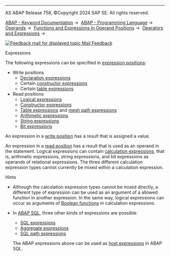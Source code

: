   

* * *

AS ABAP Release 758, ©Copyright 2024 SAP SE. All rights reserved.

[ABAP - Keyword Documentation](https://help.sap.com/doc/abapdocu_758_index_htm/7.58/en-US/abenabap.htm) →  [ABAP - Programming Language](https://help.sap.com/doc/abapdocu_758_index_htm/7.58/en-US/abenabap_reference.htm) →  [Operands](https://help.sap.com/doc/abapdocu_758_index_htm/7.58/en-US/abenoperands.htm) →  [Functions and Expressions in Operand Positions](https://help.sap.com/doc/abapdocu_758_index_htm/7.58/en-US/abenoperands_expressions.htm) →  [Operators and Expressions](https://help.sap.com/doc/abapdocu_758_index_htm/7.58/en-US/abenoperators_expressions.htm) → 

 [![](Mail.gif?object=Mail.gif "Feedback mail for displayed topic") Mail Feedback](mailto:f1_help@sap.com?subject=Feedback%20on%20ABAP%20Documentation&body=Document:%20Expressions%2C%20ABENEXPRESSIONS%2C%20758%0D%0A%0D%0AError:%0D%0A%0D%0A%0D%0A%0D%0ASuggestion%20for%20improvement:)

Expressions

The following expressions can be specified in [expression positions](https://help.sap.com/doc/abapdocu_758_index_htm/7.58/en-US/abenexpression_position_glosry.htm "Glossary Entry"):

-   Write positions
    -   [Declaration expressions](https://help.sap.com/doc/abapdocu_758_index_htm/7.58/en-US/abeninline_declarations.htm)
    -   Certain [constructor expressions](https://help.sap.com/doc/abapdocu_758_index_htm/7.58/en-US/abenconstructor_expressions.htm)
    -   Certain [table expressions](https://help.sap.com/doc/abapdocu_758_index_htm/7.58/en-US/abentable_expressions.htm)
-   Read positions
    -   [Logical expressions](https://help.sap.com/doc/abapdocu_758_index_htm/7.58/en-US/abenlogexp.htm)
    -   [Constructor expressions](https://help.sap.com/doc/abapdocu_758_index_htm/7.58/en-US/abenconstructor_expressions.htm)
    -   [Table expressions](https://help.sap.com/doc/abapdocu_758_index_htm/7.58/en-US/abentable_expressions.htm) and [mesh path expressions](https://help.sap.com/doc/abapdocu_758_index_htm/7.58/en-US/abenmesh_path_expression.htm)
    -   [Arithmetic expressions](https://help.sap.com/doc/abapdocu_758_index_htm/7.58/en-US/abapcompute_arith.htm)
    -   [String expressions](https://help.sap.com/doc/abapdocu_758_index_htm/7.58/en-US/abapcompute_string.htm)
    -   [Bit expressions](https://help.sap.com/doc/abapdocu_758_index_htm/7.58/en-US/abapcompute_bit.htm)

An expression in a [write position](https://help.sap.com/doc/abapdocu_758_index_htm/7.58/en-US/abenwrite_position_glosry.htm "Glossary Entry") has a result that is assigned a value.

An expression in a [read position](https://help.sap.com/doc/abapdocu_758_index_htm/7.58/en-US/abenread_position_glosry.htm "Glossary Entry") has a result that is used as an operand in the statement. Logical expressions can contain [calculation expressions](https://help.sap.com/doc/abapdocu_758_index_htm/7.58/en-US/abencalculation_expression_glosry.htm "Glossary Entry"), that is, arithmetic expressions, string expressions, and bit expressions as operands of relational expressions. The three different calculation expression types cannot currently be mixed within a calculation expression.

Hints

-   Although the calculation expression types cannot be mixed directly, a different type of expression can be used as an argument of a allowed function in another expression. In the same way, logical expressions can occur as arguments of [Boolean functions](https://help.sap.com/doc/abapdocu_758_index_htm/7.58/en-US/abenboole_function_glosry.htm "Glossary Entry") in calculation expressions.
-   In [ABAP SQL](https://help.sap.com/doc/abapdocu_758_index_htm/7.58/en-US/abenabap_sql_glosry.htm "Glossary Entry"), three other kinds of expressions are possible:
    
    -   [SQL expressions](https://help.sap.com/doc/abapdocu_758_index_htm/7.58/en-US/abensql_expression_glosry.htm "Glossary Entry")
    -   [Aggregate expressions](https://help.sap.com/doc/abapdocu_758_index_htm/7.58/en-US/abenaggregate_expression_glosry.htm "Glossary Entry")
    -   [SQL path expressions](https://help.sap.com/doc/abapdocu_758_index_htm/7.58/en-US/abensql_path_expression_glosry.htm "Glossary Entry")
    
    The ABAP expressions above can be used as [host expressions](https://help.sap.com/doc/abapdocu_758_index_htm/7.58/en-US/abenhost_expression_glosry.htm "Glossary Entry") in ABAP SQL.